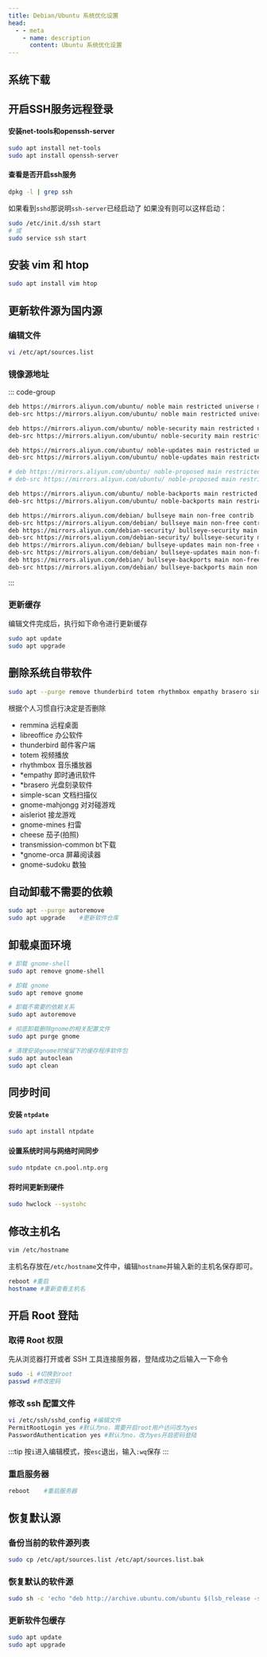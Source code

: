 ```yaml
---
title: Debian/Ubuntu 系统优化设置
head:
  - - meta
    - name: description
      content: Ubuntu 系统优化设置
---
```


## 系统下载

<Box :items="[
{name: 'Ubuntu', link: 'https://cn.ubuntu.com/download/desktop', icon: 'fab fa-ubuntu',  color: '#E95420', tag: '24.04 LTS' },
{name: 'Debian',link: 'https://github.com/AUK9527/Are-u-ok/tree/main/x86', icon: 'fab fa-debian', color: '#A81D33',  tag: '12.5' }
]"/>

## 开启SSH服务远程登录

#### 安装net-tools和openssh-server

```sh
sudo apt install net-tools
sudo apt install openssh-server
```

#### 查看是否开启ssh服务

```sh
dpkg -l | grep ssh

```

如果看到`sshd`那说明`ssh-server`已经启动了 如果没有则可以这样启动：

```sh
sudo /etc/init.d/ssh start
# 或
sudo service ssh start
```

## 安装 vim 和 htop

```sh
sudo apt install vim htop
```

## 更新软件源为国内源

### 编辑文件

```sh
vi /etc/apt/sources.list
```

### 镜像源地址

::: code-group

```sh [Ubuntu镜像源]
deb https://mirrors.aliyun.com/ubuntu/ noble main restricted universe multiverse
deb-src https://mirrors.aliyun.com/ubuntu/ noble main restricted universe multiverse

deb https://mirrors.aliyun.com/ubuntu/ noble-security main restricted universe multiverse
deb-src https://mirrors.aliyun.com/ubuntu/ noble-security main restricted universe multiverse

deb https://mirrors.aliyun.com/ubuntu/ noble-updates main restricted universe multiverse
deb-src https://mirrors.aliyun.com/ubuntu/ noble-updates main restricted universe multiverse

# deb https://mirrors.aliyun.com/ubuntu/ noble-proposed main restricted universe multiverse
# deb-src https://mirrors.aliyun.com/ubuntu/ noble-proposed main restricted universe multiverse

deb https://mirrors.aliyun.com/ubuntu/ noble-backports main restricted universe multiverse
deb-src https://mirrors.aliyun.com/ubuntu/ noble-backports main restricted universe multiverse

```

```sh [Debian镜像源]
deb https://mirrors.aliyun.com/debian/ bullseye main non-free contrib
deb-src https://mirrors.aliyun.com/debian/ bullseye main non-free contrib
deb https://mirrors.aliyun.com/debian-security/ bullseye-security main
deb-src https://mirrors.aliyun.com/debian-security/ bullseye-security main
deb https://mirrors.aliyun.com/debian/ bullseye-updates main non-free contrib
deb-src https://mirrors.aliyun.com/debian/ bullseye-updates main non-free contrib
deb https://mirrors.aliyun.com/debian/ bullseye-backports main non-free contrib
deb-src https://mirrors.aliyun.com/debian/ bullseye-backports main non-free contrib
```

:::

### 更新缓存

编辑文件完成后，执行如下命令进行更新缓存

```sh
sudo apt update
sudo apt upgrade
```

## 删除系统自带软件

```sh
sudo apt --purge remove thunderbird totem rhythmbox empathy brasero simple-scan gnome-mahjongg aisleriot gnome-mines cheese transmission-common gnome-orca gnome-sudoku remmina
```

根据个人习惯自行决定是否删除

- remmina 远程桌面
- libreoffice 办公软件
- thunderbird 邮件客户端
- totem 视频播放
- rhythmbox 音乐播放器
- \*empathy 即时通讯软件
- \*brasero 光盘刻录软件
- simple-scan 文档扫描仪
- gnome-mahjongg 对对碰游戏
- aisleriot 接龙游戏
- gnome-mines 扫雷
- cheese 茄子(拍照)
- transmission-common bt下载
- \*gnome-orca 屏幕阅读器
- gnome-sudoku 数独

## 自动卸载不需要的依赖

```sh
sudo apt --purge autoremove
sudo apt upgrade	#更新软件仓库
```

## 卸载桌面环境

```sh
# 卸载 gnome-shell
sudo apt remove gnome-shell

# 卸载 gnome
sudo apt remove gnome

# 卸载不需要的依赖关系
sudo apt autoremove

# 彻底卸载删除gnome的相关配置文件
sudo apt purge gnome

# 清理安装gnome时候留下的缓存程序软件包
sudo apt autoclean
sudo apt clean
```

## 同步时间

#### 安装 `ntpdate`

```sh
sudo apt install ntpdate
```

#### 设置系统时间与网络时间同步

```sh
sudo ntpdate cn.pool.ntp.org
```

#### 将时间更新到硬件

```sh
sudo hwclock --systohc
```

## 修改主机名

```sh
vim /etc/hostname

```

主机名存放在`/etc/hostname`文件中，编辑`hostname`并输入新的主机名保存即可。

```sh
reboot #重启
hostname #重新查看主机名
```

## 开启 Root 登陆

### 取得 Root 权限

先从浏览器打开或者 SSH 工具连接服务器，登陆成功之后输入一下命令

```bash
sudo -i #切换到root
passwd #修改密码
```

### 修改 ssh 配置文件

```bash
vi /etc/ssh/sshd_config #编辑文件
PermitRootLogin yes #默认为no，需要开启root用户访问改为yes
PasswordAuthentication yes #默认为no，改为yes开启密码登陆
```

:::tip
按`i`进入编辑模式，按`esc`退出，输入`:wq`保存
:::

### 重启服务器

```bash
reboot    #重启服务器
```

## 恢复默认源

### 备份当前的软件源列表

```sh
sudo cp /etc/apt/sources.list /etc/apt/sources.list.bak
```

### 恢复默认的软件源

```sh
sudo sh -c 'echo "deb http://archive.ubuntu.com/ubuntu $(lsb_release -sc) main restricted universe multiverse" > /etc/apt/sources.list'
```

### 更新软件包缓存

```sh
sudo apt update
sudo apt upgrade
```
